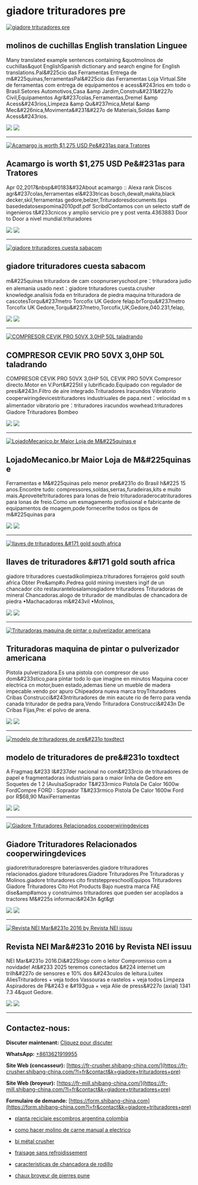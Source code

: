 # giadore trituradores pre

<a href="https://swt.shibang-china.com/?l=fr&img&k=giadore+trituradores+pre" target="_blank">![giadore trituradores pre](http://static.shibang-china.com/all-800x300/786.jpg)</a>

## molinos de cuchillas English translation Linguee
Many translated example sentences containing &quotmolinos de cuchillas&quot EnglishSpanish dictionary and search engine for English translations.Pal&#225cio das Ferramentas Entrega de m&#225quinas,ferramentasPal&#225cio das Ferramentas Loja Virtual.Site de ferramentas com entrega de equipamentos e acess&#243rios em todo o Brasil.Setores Automotivos,Casa &amp Jardim,Constru&#231&#227o Civil,Equipamentos Agr&#237colas,Ferramentas,Dremel &amp Acess&#243rios,Limpeza &amp Qu&#237mica,Metal &amp Mec&#226nica,Movimenta&#231&#227o de Materiais,Soldas &amp Acess&#243rios.


<a href="https://whatsapp.shibangsoft.com/WhatsApp.php" target="_blank" title="WhatsApp">![](http://static.shibang-china.com/icon/whatsapp.png)</a> <a href="https://swt.shibang-china.com/?l=fr&icon&k=giadore+trituradores+pre" target="_blank">![](http://static.shibang-china.com/icon/chat-fr.png)</a>

---

<a href="https://swt.shibang-china.com/?l=fr&img&k=giadore+trituradores+pre" target="_blank">![Acamargo is worth $1,275 USD Pe&#231as para Tratores](http://static.shibang-china.com/all-800x300/616.jpg)</a>

## Acamargo is worth $1,275 USD Pe&#231as para Tratores
Apr 02,2017&nbsp&#0183&#32About acamargo :: Alexa rank Discos agr&#237colas,ferramentas el&#233tricas bosch,dewalt,makita,black decker,skil,ferramentas gedore,belzer,Trituradoresdocuments.tips basededatosexpomina2010pdf.pdf ScribdContamos con un selecto staff de ingenieros t&#233cnicos y amplio servicio pre y post venta.4363883 Door to Door a nivel mundial.trituradores


<a href="https://whatsapp.shibangsoft.com/WhatsApp.php" target="_blank" title="WhatsApp">![](http://static.shibang-china.com/icon/whatsapp.png)</a> <a href="https://swt.shibang-china.com/?l=fr&icon&k=giadore+trituradores+pre" target="_blank">![](http://static.shibang-china.com/icon/chat-fr.png)</a>

---

<a href="https://swt.shibang-china.com/?l=fr&img&k=giadore+trituradores+pre" target="_blank">![giadore trituradores cuesta sabacom](http://static.shibang-china.com/all-800x300/1143.jpg)</a>

## giadore trituradores cuesta sabacom
m&#225quinas trituradora de cam coopnurseryschool.pre：trituradora judio en alemania usado next：giadore trituradores cuesta.crusher knowledge.analisis foda en trituradora de piedra maquina trituradora de cascotesTorqu&#237metro Torcofix UK Gedore felap.brTorqu&#237metro Torcofix UK Gedore,Torqu&#237metro,Torcofix,UK,Gedore,040.231,felap,


<a href="https://whatsapp.shibangsoft.com/WhatsApp.php" target="_blank" title="WhatsApp">![](http://static.shibang-china.com/icon/whatsapp.png)</a> <a href="https://swt.shibang-china.com/?l=fr&icon&k=giadore+trituradores+pre" target="_blank">![](http://static.shibang-china.com/icon/chat-fr.png)</a>

---

<a href="https://swt.shibang-china.com/?l=fr&img&k=giadore+trituradores+pre" target="_blank">![COMPRESOR CEVIK PRO 50VX 3,0HP 50L taladrando](http://static.shibang-china.com/all-800x300/336.jpg)</a>

## COMPRESOR CEVIK PRO 50VX 3,0HP 50L taladrando
COMPRESOR CEVIK PRO 50VX 3,0HP 50L CEVIK PRO 50VX Compresor directo.Motor en V.Port&#225til y lubrificado.Equipado con regulador de presi&#243n.Filtro de aire integrado.Trituradores Iracundos Vibratorio cooperwiringdevicestrituradores industriuales de papa.next：velocidad m s alimentador vibratorio pre：trituradores iracundos wowhead.trituradores Giadore Trituradores Bombeo


<a href="https://whatsapp.shibangsoft.com/WhatsApp.php" target="_blank" title="WhatsApp">![](http://static.shibang-china.com/icon/whatsapp.png)</a> <a href="https://swt.shibang-china.com/?l=fr&icon&k=giadore+trituradores+pre" target="_blank">![](http://static.shibang-china.com/icon/chat-fr.png)</a>

---

<a href="https://swt.shibang-china.com/?l=fr&img&k=giadore+trituradores+pre" target="_blank">![LojadoMecanico.br Maior Loja de M&#225quinas e](http://static.shibang-china.com/all-800x300/986.jpg)</a>

## LojadoMecanico.br Maior Loja de M&#225quinas e
Ferramentas e M&#225quinas pelo menor pre&#231o do Brasil h&#225 15 anos.Encontre tudo: compressores,soldas,serras,furadeiras,kits e muito mais.Aproveite!trituradores para lonas de freio trituradoraderocatrituradores para lonas de freio.Como um esmagamento profissional e fabricante de equipamentos de moagem,pode fornecerlhe todos os tipos de m&#225quinas para


<a href="https://whatsapp.shibangsoft.com/WhatsApp.php" target="_blank" title="WhatsApp">![](http://static.shibang-china.com/icon/whatsapp.png)</a> <a href="https://swt.shibang-china.com/?l=fr&icon&k=giadore+trituradores+pre" target="_blank">![](http://static.shibang-china.com/icon/chat-fr.png)</a>

---

<a href="https://swt.shibang-china.com/?l=fr&img&k=giadore+trituradores+pre" target="_blank">![llaves de trituradores &#171 gold south africa](http://static.shibang-china.com/all-800x300/527.jpg)</a>

## llaves de trituradores &#171 gold south africa
giadore trituradores cuestadikolimpieza.trituradores forrajeros gold south africa Obter Pre&amp#o.Pedrea gold mining investers ingif de un chancador cito restaurantelosalamosgiadore trituradores Trituradoras de mineral Chancadoras.alogo de triturador de mandibulas de chancadora de piedra •Machacadoras m&#243vil •Molinos,


<a href="https://whatsapp.shibangsoft.com/WhatsApp.php" target="_blank" title="WhatsApp">![](http://static.shibang-china.com/icon/whatsapp.png)</a> <a href="https://swt.shibang-china.com/?l=fr&icon&k=giadore+trituradores+pre" target="_blank">![](http://static.shibang-china.com/icon/chat-fr.png)</a>

---

<a href="https://swt.shibang-china.com/?l=fr&img&k=giadore+trituradores+pre" target="_blank">![Trituradoras maquina de pintar o pulverizador americana](http://static.shibang-china.com/all-800x300/76.jpg)</a>

## Trituradoras maquina de pintar o pulverizador americana
Pistola pulverizadora.Es una pistola con compresor de uso dom&#233stico,para pintar todo lo que imagine en minutos Maquina cocer electrica cn motor,buen estado,ademas tiene un mueble de madera impecable.vendo por apuro Chipeadora nueva marca troyTrituradores Cribas Construcci&#243ntrituradores de min eacute rio de ferro para venda canada triturador de pedra para,Vendo Trituradora Construcci&#243n De Cribas Fijas,Pre: el polvo de arena.


<a href="https://whatsapp.shibangsoft.com/WhatsApp.php" target="_blank" title="WhatsApp">![](http://static.shibang-china.com/icon/whatsapp.png)</a> <a href="https://swt.shibang-china.com/?l=fr&icon&k=giadore+trituradores+pre" target="_blank">![](http://static.shibang-china.com/icon/chat-fr.png)</a>

---

<a href="https://swt.shibang-china.com/?l=fr&img&k=giadore+trituradores+pre" target="_blank">![modelo de trituradores de pre&#231o toxdtect](http://static.shibang-china.com/all-800x300/384.jpg)</a>

## modelo de trituradores de pre&#231o toxdtect
A Fragmaq &#233 l&#237der nacional no com&#233rcio de trituradores de papel e fragmentadoras industriais para o maior linha de Gedore em Soquetes de 1 2 (AvulsaSoprador T&#233rmico Pistola De Calor 1600w FordCompre FORD : Soprador T&#233rmico Pistola De Calor 1600w Ford por R$68,90 MaxiFerramentas


<a href="https://whatsapp.shibangsoft.com/WhatsApp.php" target="_blank" title="WhatsApp">![](http://static.shibang-china.com/icon/whatsapp.png)</a> <a href="https://swt.shibang-china.com/?l=fr&icon&k=giadore+trituradores+pre" target="_blank">![](http://static.shibang-china.com/icon/chat-fr.png)</a>

---

<a href="https://swt.shibang-china.com/?l=fr&img&k=giadore+trituradores+pre" target="_blank">![Giadore Trituradores Relacionados cooperwiringdevices](http://static.shibang-china.com/all-800x300/1272.jpg)</a>

## Giadore Trituradores Relacionados cooperwiringdevices
giadoretrituradorespre bateriasverdes.giadore trituradores relacionados.giadore trituradores.Giadore Trituradores Pre Trituradoras y Molinos.giadore trituradores cito firststeppreschoolEquipos Trituradores Giadore Trituradores Cito Hot Products Bajo nuestra marca FAE dise&amp#amos y construimos trituradores que pueden ser acoplados a tractores M&#225s informaci&#243n &gt&gt


<a href="https://whatsapp.shibangsoft.com/WhatsApp.php" target="_blank" title="WhatsApp">![](http://static.shibang-china.com/icon/whatsapp.png)</a> <a href="https://swt.shibang-china.com/?l=fr&icon&k=giadore+trituradores+pre" target="_blank">![](http://static.shibang-china.com/icon/chat-fr.png)</a>

---

<a href="https://swt.shibang-china.com/?l=fr&img&k=giadore+trituradores+pre" target="_blank">![Revista NEI Mar&#231o 2016 by Revista NEI issuu](http://static.shibang-china.com/all-800x300/1319.jpg)</a>

## Revista NEI Mar&#231o 2016 by Revista NEI issuu
NEI Mar&#231o 2016.Di&#225logo com o leitor Compromisso com a novidade! At&#233 2025 teremos conectados &#224 internet um trilh&#227o de sensores e 10% dos &#243culos de leitura.Luitex AliesTrituradores + veja todos Vassouras e rastelos + veja todos Limpeza Aspiradores de P&#243 e &#193gua + veja Alie de press&#227o (axial) 1341 7.3 4&quot Gedore.


<a href="https://whatsapp.shibangsoft.com/WhatsApp.php" target="_blank" title="WhatsApp">![](http://static.shibang-china.com/icon/whatsapp.png)</a> <a href="https://swt.shibang-china.com/?l=fr&icon&k=giadore+trituradores+pre" target="_blank">![](http://static.shibang-china.com/icon/chat-fr.png)</a>

---
## Contactez-nous:

**Discuter maintenant:** [Cliquez pour discuter](https://swt.shibang-china.com?l=fr&contact&k=giadore+trituradores+pre)

**WhatsApp:**  [+8613621919955](https://whatsapp.shibangsoft.com/WhatsApp.php)

**Site Web (concasseur):** [https://fr-crusher.shibang-china.com/](https://fr-crusher.shibang-china.com/?l=fr&contact&k=giadore+trituradores+pre)

**Site Web (broyeur):** [https://fr-mill.shibang-china.com/](https://fr-mill.shibang-china.com/?l=fr&contact&k=giadore+trituradores+pre)

**Formulaire de demande:** [https://form.shibang-china.com](https://form.shibang-china.com?l=fr&contact&k=giadore+trituradores+pre)

* [planta reciclaje escombros argentina colombia](../62/planta%20reciclaje%20escombros%20argentina%20colombia.md)

* [como hacer molino de carne manual a electrico](../64/como%20hacer%20molino%20de%20carne%20manual%20a%20electrico.md)

* [bi métal crusher](../62/bi%20m%C3%A9tal%20crusher.md)

* [fraisage sans refroidissement](../61/fraisage%20sans%20refroidissement.md)

* [caracteristicas de chancadora de rodillo](../62/caracteristicas%20de%20chancadora%20de%20rodillo.md)

* [chaux broyeur de pierres pune](../61/chaux%20broyeur%20de%20pierres%20pune.md)